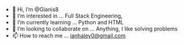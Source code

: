 - 👋 Hi, I’m @Gianis8
- 👀 I’m interested in ... Full Stack Engineering, 
- 🌱 I’m currently learning ... Python and HTML
- 💞️ I’m looking to collaborate on ... Anything, I like solving problems
- 📫 How to reach me ... ianhaley0@gmail.com

<!---
Gianis8/Gianis8 is a ✨ special ✨ repository because its `README.md` (this file) appears on your GitHub profile.
You can click the Preview link to take a look at your changes.
--->
